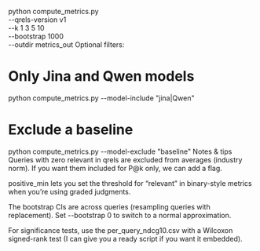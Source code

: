 python compute_metrics.py \
 --qrels-version v1 \
 --k 1 3 5 10 \
 --bootstrap 1000 \
 --outdir metrics_out
Optional filters:

# Only Jina and Qwen models

python compute_metrics.py --model-include "jina|Qwen"

# Exclude a baseline

python compute_metrics.py --model-exclude "baseline"
Notes & tips
Queries with zero relevant in qrels are excluded from averages (industry norm). If you want them included for P@k only, we can add a flag.

positive_min lets you set the threshold for “relevant” in binary-style metrics when you’re using graded judgments.

The bootstrap CIs are across queries (resampling queries with replacement). Set --bootstrap 0 to switch to a normal approximation.

For significance tests, use the per_query_ndcg10.csv with a Wilcoxon signed-rank test (I can give you a ready script if you want it embedded).
